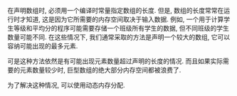 在声明数组时, 必须用一个编译时常量指定数组的长度. 但是, 数组的长度常常在运行时才知道, 这是因为它所需要的内存空间取决于输入数据. 例如, 一个用于计算学生等级和平均分的程序可能需要存储一个班级所有学生的数据, 但不同班级的学生数量可能不同. 在这些情况下, 我们通常采取的方法是声明一个较大的数组, 它可以容纳可能出现的最多元素.

可是这种方法依然是有可能出现元素数量超过声明的长度的情况. 而且如果实际需要的元素数量较少时, 巨型数组的绝大部分内存空间都被浪费了. 

为了解决这种情况, 可以使用动态内存分配.